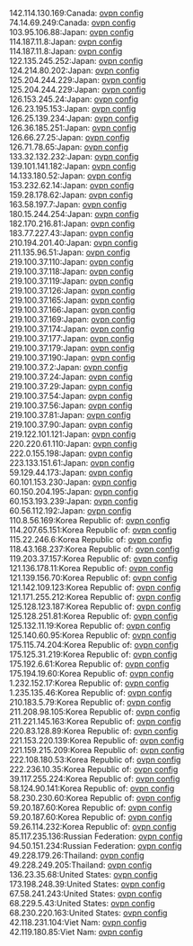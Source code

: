 142.114.130.169:Canada: [ovpn config](vpn/142_114_130_169.ovpn)  
74.14.69.249:Canada: [ovpn config](vpn/74_14_69_249.ovpn)  
103.95.106.88:Japan: [ovpn config](vpn/103_95_106_88.ovpn)  
114.187.11.8:Japan: [ovpn config](vpn/114_187_11_8.ovpn)  
114.187.11.8:Japan: [ovpn config](vpn/114_187_11_8.ovpn)  
122.135.245.252:Japan: [ovpn config](vpn/122_135_245_252.ovpn)  
124.214.80.202:Japan: [ovpn config](vpn/124_214_80_202.ovpn)  
125.204.244.229:Japan: [ovpn config](vpn/125_204_244_229.ovpn)  
125.204.244.229:Japan: [ovpn config](vpn/125_204_244_229.ovpn)  
126.153.245.24:Japan: [ovpn config](vpn/126_153_245_24.ovpn)  
126.23.195.153:Japan: [ovpn config](vpn/126_23_195_153.ovpn)  
126.25.139.234:Japan: [ovpn config](vpn/126_25_139_234.ovpn)  
126.36.185.251:Japan: [ovpn config](vpn/126_36_185_251.ovpn)  
126.66.27.25:Japan: [ovpn config](vpn/126_66_27_25.ovpn)  
126.71.78.65:Japan: [ovpn config](vpn/126_71_78_65.ovpn)  
133.32.132.232:Japan: [ovpn config](vpn/133_32_132_232.ovpn)  
139.101.141.182:Japan: [ovpn config](vpn/139_101_141_182.ovpn)  
14.133.180.52:Japan: [ovpn config](vpn/14_133_180_52.ovpn)  
153.232.62.14:Japan: [ovpn config](vpn/153_232_62_14.ovpn)  
159.28.178.62:Japan: [ovpn config](vpn/159_28_178_62.ovpn)  
163.58.197.7:Japan: [ovpn config](vpn/163_58_197_7.ovpn)  
180.15.244.254:Japan: [ovpn config](vpn/180_15_244_254.ovpn)  
182.170.216.81:Japan: [ovpn config](vpn/182_170_216_81.ovpn)  
183.77.227.43:Japan: [ovpn config](vpn/183_77_227_43.ovpn)  
210.194.201.40:Japan: [ovpn config](vpn/210_194_201_40.ovpn)  
211.135.96.51:Japan: [ovpn config](vpn/211_135_96_51.ovpn)  
219.100.37.110:Japan: [ovpn config](vpn/219_100_37_110.ovpn)  
219.100.37.118:Japan: [ovpn config](vpn/219_100_37_118.ovpn)  
219.100.37.119:Japan: [ovpn config](vpn/219_100_37_119.ovpn)  
219.100.37.126:Japan: [ovpn config](vpn/219_100_37_126.ovpn)  
219.100.37.165:Japan: [ovpn config](vpn/219_100_37_165.ovpn)  
219.100.37.166:Japan: [ovpn config](vpn/219_100_37_166.ovpn)  
219.100.37.169:Japan: [ovpn config](vpn/219_100_37_169.ovpn)  
219.100.37.174:Japan: [ovpn config](vpn/219_100_37_174.ovpn)  
219.100.37.177:Japan: [ovpn config](vpn/219_100_37_177.ovpn)  
219.100.37.179:Japan: [ovpn config](vpn/219_100_37_179.ovpn)  
219.100.37.190:Japan: [ovpn config](vpn/219_100_37_190.ovpn)  
219.100.37.2:Japan: [ovpn config](vpn/219_100_37_2.ovpn)  
219.100.37.24:Japan: [ovpn config](vpn/219_100_37_24.ovpn)  
219.100.37.29:Japan: [ovpn config](vpn/219_100_37_29.ovpn)  
219.100.37.54:Japan: [ovpn config](vpn/219_100_37_54.ovpn)  
219.100.37.56:Japan: [ovpn config](vpn/219_100_37_56.ovpn)  
219.100.37.81:Japan: [ovpn config](vpn/219_100_37_81.ovpn)  
219.100.37.90:Japan: [ovpn config](vpn/219_100_37_90.ovpn)  
219.122.101.121:Japan: [ovpn config](vpn/219_122_101_121.ovpn)  
220.220.61.110:Japan: [ovpn config](vpn/220_220_61_110.ovpn)  
222.0.155.198:Japan: [ovpn config](vpn/222_0_155_198.ovpn)  
223.133.151.61:Japan: [ovpn config](vpn/223_133_151_61.ovpn)  
59.129.44.173:Japan: [ovpn config](vpn/59_129_44_173.ovpn)  
60.101.153.230:Japan: [ovpn config](vpn/60_101_153_230.ovpn)  
60.150.204.195:Japan: [ovpn config](vpn/60_150_204_195.ovpn)  
60.153.193.239:Japan: [ovpn config](vpn/60_153_193_239.ovpn)  
60.56.112.192:Japan: [ovpn config](vpn/60_56_112_192.ovpn)  
110.8.56.169:Korea Republic of: [ovpn config](vpn/110_8_56_169.ovpn)  
114.207.65.151:Korea Republic of: [ovpn config](vpn/114_207_65_151.ovpn)  
115.22.246.6:Korea Republic of: [ovpn config](vpn/115_22_246_6.ovpn)  
118.43.168.237:Korea Republic of: [ovpn config](vpn/118_43_168_237.ovpn)  
119.203.37.157:Korea Republic of: [ovpn config](vpn/119_203_37_157.ovpn)  
121.136.178.11:Korea Republic of: [ovpn config](vpn/121_136_178_11.ovpn)  
121.139.156.70:Korea Republic of: [ovpn config](vpn/121_139_156_70.ovpn)  
121.142.109.123:Korea Republic of: [ovpn config](vpn/121_142_109_123.ovpn)  
121.171.255.212:Korea Republic of: [ovpn config](vpn/121_171_255_212.ovpn)  
125.128.123.187:Korea Republic of: [ovpn config](vpn/125_128_123_187.ovpn)  
125.128.251.81:Korea Republic of: [ovpn config](vpn/125_128_251_81.ovpn)  
125.132.11.19:Korea Republic of: [ovpn config](vpn/125_132_11_19.ovpn)  
125.140.60.95:Korea Republic of: [ovpn config](vpn/125_140_60_95.ovpn)  
175.115.74.204:Korea Republic of: [ovpn config](vpn/175_115_74_204.ovpn)  
175.125.31.219:Korea Republic of: [ovpn config](vpn/175_125_31_219.ovpn)  
175.192.6.61:Korea Republic of: [ovpn config](vpn/175_192_6_61.ovpn)  
175.194.19.60:Korea Republic of: [ovpn config](vpn/175_194_19_60.ovpn)  
1.232.152.17:Korea Republic of: [ovpn config](vpn/1_232_152_17.ovpn)  
1.235.135.46:Korea Republic of: [ovpn config](vpn/1_235_135_46.ovpn)  
210.183.5.79:Korea Republic of: [ovpn config](vpn/210_183_5_79.ovpn)  
211.208.98.105:Korea Republic of: [ovpn config](vpn/211_208_98_105.ovpn)  
211.221.145.163:Korea Republic of: [ovpn config](vpn/211_221_145_163.ovpn)  
220.83.128.89:Korea Republic of: [ovpn config](vpn/220_83_128_89.ovpn)  
221.153.220.139:Korea Republic of: [ovpn config](vpn/221_153_220_139.ovpn)  
221.159.215.209:Korea Republic of: [ovpn config](vpn/221_159_215_209.ovpn)  
222.108.180.53:Korea Republic of: [ovpn config](vpn/222_108_180_53.ovpn)  
222.236.10.35:Korea Republic of: [ovpn config](vpn/222_236_10_35.ovpn)  
39.117.255.224:Korea Republic of: [ovpn config](vpn/39_117_255_224.ovpn)  
58.124.90.141:Korea Republic of: [ovpn config](vpn/58_124_90_141.ovpn)  
58.230.230.60:Korea Republic of: [ovpn config](vpn/58_230_230_60.ovpn)  
59.20.187.60:Korea Republic of: [ovpn config](vpn/59_20_187_60.ovpn)  
59.20.187.60:Korea Republic of: [ovpn config](vpn/59_20_187_60.ovpn)  
59.26.114.232:Korea Republic of: [ovpn config](vpn/59_26_114_232.ovpn)  
85.117.235.136:Russian Federation: [ovpn config](vpn/85_117_235_136.ovpn)  
94.50.151.234:Russian Federation: [ovpn config](vpn/94_50_151_234.ovpn)  
49.228.179.26:Thailand: [ovpn config](vpn/49_228_179_26.ovpn)  
49.228.249.205:Thailand: [ovpn config](vpn/49_228_249_205.ovpn)  
136.23.35.68:United States: [ovpn config](vpn/136_23_35_68.ovpn)  
173.198.248.39:United States: [ovpn config](vpn/173_198_248_39.ovpn)  
67.58.241.243:United States: [ovpn config](vpn/67_58_241_243.ovpn)  
68.229.5.43:United States: [ovpn config](vpn/68_229_5_43.ovpn)  
68.230.220.163:United States: [ovpn config](vpn/68_230_220_163.ovpn)  
42.118.231.104:Viet Nam: [ovpn config](vpn/42_118_231_104.ovpn)  
42.119.180.85:Viet Nam: [ovpn config](vpn/42_119_180_85.ovpn)  
